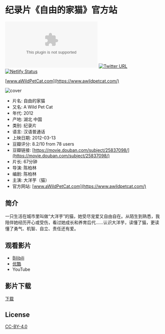 # 纪录片《自由的家猫》官方站
![Website](https://img.shields.io/website/https/awildpetcat.com)
[![Twitter URL](https://img.shields.io/twitter/url/https/BerlinChanCom?style=social)](https://twitter.com/BerlinChanCom)
[![Netlify Status](https://api.netlify.com/api/v1/badges/98fae981-45ab-4e2a-bbb7-c89698d4790f/deploy-status)](https://app.netlify.com/sites/awildpetcat/deploys)

[www.aWildPetCat.com](https://www.awildpetcat.com/)

![cover](https://awildpetcat.com/page/gallery/content/images/large/DSC_1286.jpg)

- 片名: 自由的家猫
- 又名: A Wild Pet Cat
- 年代: 2012
- 产地: 湖北 中国
- 类别: 纪录片
- 语言: 汉语普通话
- 上映日期: 2012-03-13
- 豆瓣评分: 8.2/10 from 78 users
- 豆瓣链接: [https://movie.douban.com/subject/25837098/](https://movie.douban.com/subject/25837098/)
- 片长: 67分钟
- 导演: 陈柏林
- 编剧: 陈柏林
- 主演: 大洋芋（猫）
- 官方网站: [www.aWildPetCat.com](https://www.awildpetcat.com/)

## 简介
一只生活在城市里叫做“大洋芋”的猫，她受尽宠爱又自由自在。从陌生到熟悉，我陪伴她经历开心或受伤，看过她成长和养育后代……认识大洋芋，读懂了猫，更读懂了勇气、机智、自立、责任还有爱。

## 观看影片
- [Bilibili](https://www.bilibili.com/video/av5095099/)
- [优酷](https://list.youku.com/show/id_z920be24abf6a11e196ac.html)
- YouTube

## 影片下载
[下载](https://awildpetcat.com/page/download.html)

## License

[CC-BY-4.0](https://choosealicense.com/licenses/cc-by-sa-4.0/)
